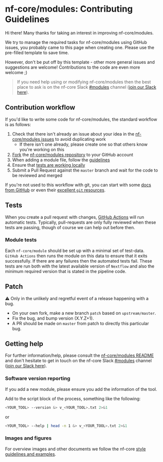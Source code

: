 # nf-core/modules: Contributing Guidelines

Hi there!
Many thanks for taking an interest in improving nf-core/modules.

We try to manage the required tasks for nf-core/modules using GitHub issues, you probably came to this page when creating one.
Please use the pre-filled template to save time.

However, don't be put off by this template - other more general issues and suggestions are welcome!
Contributions to the code are even more welcome ;)

> If you need help using or modifying nf-core/modules then the best place to ask is on the nf-core Slack [#modules](https://nfcore.slack.com/channels/modules) channel ([join our Slack here](https://nf-co.re/join/slack)).

## Contribution workflow

If you'd like to write some code for nf-core/modules, the standard workflow is as follows:

1. Check that there isn't already an issue about your idea in the [nf-core/modules issues](https://github.com/nf-core/modules/issues) to avoid duplicating work
    * If there isn't one already, please create one so that others know you're working on this
2. [Fork](https://help.github.com/en/github/getting-started-with-github/fork-a-repo) the [nf-core/modules repository](https://github.com/nf-core/modules) to your GitHub account
3. When adding a module file, follow the [guidelines](https://github.com/nf-core/modules#adding-a-new-module-file)
4. Ensure that [tests are working locally](https://github.com/nf-core/modules#running-tests-locally)
5. Submit a Pull Request against the `master` branch and wait for the code to be reviewed and merged

If you're not used to this workflow with git, you can start with some [docs from GitHub](https://help.github.com/en/github/collaborating-with-issues-and-pull-requests) or even their [excellent `git` resources](https://try.github.io/).

## Tests

When you create a pull request with changes, [GitHub Actions](https://github.com/features/actions) will run automatic tests.
Typically, pull-requests are only fully reviewed when these tests are passing, though of course we can help out before then.

### Module tests

Each `nf-core/module` should be set up with a minimal set of test-data.
`GitHub Actions` then runs the module on this data to ensure that it exits successfully.
If there are any failures then the automated tests fail.
These tests are run both with the latest available version of `Nextflow` and also the minimum required version that is stated in the pipeline code.

## Patch

:warning: Only in the unlikely and regretful event of a release happening with a bug.

* On your own fork, make a new branch `patch` based on `upstream/master`.
* Fix the bug, and bump version (X.Y.Z+1).
* A PR should be made on `master` from patch to directly this particular bug.

## Getting help

For further information/help, please consult the [nf-core/modules README](https://github.com/nf-core/modules) and don't hesitate to get in touch on the nf-core Slack [#modules](https://nfcore.slack.com/channels/modules) channel ([join our Slack here](https://nf-co.re/join/slack)).

### Software version reporting

If you add a new module, please ensure you add the information of the tool.

Add to the script block of the process, something like the following:

```bash
<YOUR_TOOL> --version &> v_<YOUR_TOOL>.txt 2>&1
```

or

```bash
<YOUR_TOOL> --help | head -n 1 &> v_<YOUR_TOOL>.txt 2>&1
```

### Images and figures

For overview images and other documents we follow the nf-core [style guidelines and examples](https://nf-co.re/developers/design_guidelines).
